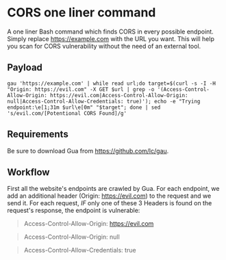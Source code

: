 # CORS one liner command

A one liner Bash command which finds CORS in every possible endpoint. Simply replace https://example.com with the URL you want. This will help you scan for CORS vulnerability without the need of an external tool.

## Payload

`gau 'https://example.com' | while read url;do target=$(curl -s -I -H "Origin: https://evil.com" -X GET $url | grep -o '(Access-Control-Allow-Origin: https://evil.com|Access-Control-Allow-Origin: null|Access-Control-Allow-Credentials: true)'); echo -e "Trying endpoint:\e[1;31m $url\e[0m" "$target"; done | sed 's/evil.com/[Potentional CORS Found]/g'`

## Requirements

Be sure to download Gua from https://github.com/lc/gau.

## Workflow

First all the website's endpoints are crawled by Gua. For each endpoint, we add an additional header (Origin: https://evil.com) to the request and we send it. 
For each request, *IF* only one of these 3 Headers is found on the request's response, the endpoint is vulnerable:
> Access-Control-Allow-Origin: https://evil.com 

> Access-Control-Allow-Origin: null

> Access-Control-Allow-Credentials: true
